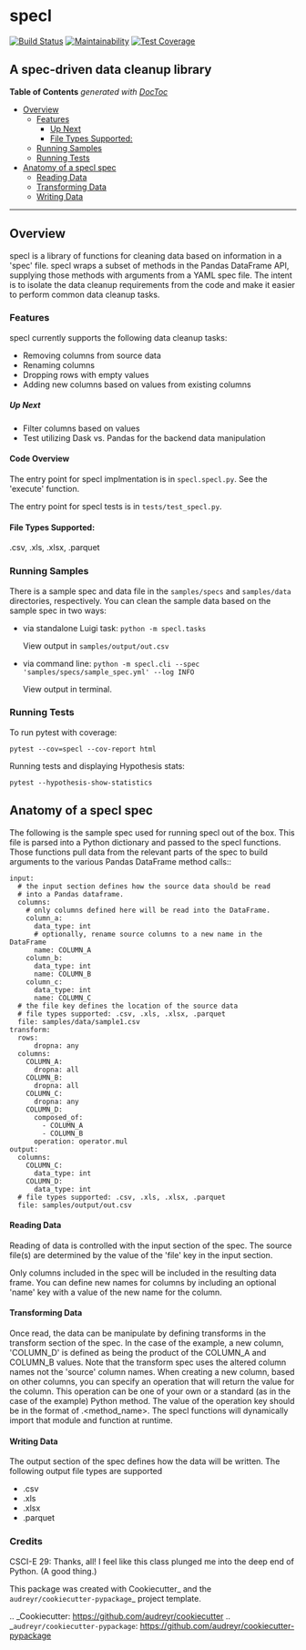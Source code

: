 # specl

[![Build Status](https://travis-ci.com/tgdolan/specl.svg?branch=master)](https://travis-ci.com/tgdolan/specl)
[![Maintainability](https://api.codeclimate.com/v1/badges/ec16086625f4fa28cd90/maintainability)](https://codeclimate.com/github/tgdolan/specl/maintainability)
[![Test Coverage](https://api.codeclimate.com/v1/badges/ec16086625f4fa28cd90/test_coverage)](https://codeclimate.com/github/tgdolan/specl/test_coverage)

A spec-driven data cleanup library
---

<!-- START doctoc generated TOC please keep comment here to allow auto update -->
<!-- DON'T EDIT THIS SECTION, INSTEAD RE-RUN doctoc TO UPDATE -->
**Table of Contents**  *generated with [DocToc](https://github.com/thlorenz/doctoc)*

- [Overview](#overview)
  - [Features](#features)
      - [Up Next](#up-next)
    - [File Types Supported:](#file-types-supported)
  - [Running Samples](#running-samples)
  - [Running Tests](#running-tests)
- [Anatomy of a specl spec](#anatomy-of-a-specl-spec)
    - [Reading Data](#reading-data)
    - [Transforming Data](#transforming-data)
    - [Writing Data](#writing-data)

<!-- END doctoc generated TOC please keep comment here to allow auto update -->
---

## Overview

specl is a library of functions for cleaning data based on information in a 'spec' file. specl wraps a subset of methods in the Pandas DataFrame API,
supplying those methods with arguments from a YAML spec file. The intent is to
isolate the data cleanup requirements from the code and make it easier to perform common data cleanup tasks.

### Features

specl currently supports the following data cleanup tasks:

* Removing columns from source data
* Renaming columns
* Dropping rows with empty values
* Adding new columns based on values from existing columns

##### Up Next

* Filter columns based on values
* Test utilizing Dask vs. Pandas for the backend data manipulation


#### Code Overview

The entry point for specl implmentation is in `specl.specl.py`.
See the 'execute' function.

The entry point for specl tests is in `tests/test_specl.py`.

#### File Types Supported:

.csv, .xls, .xlsx, .parquet

### Running Samples

There is a sample spec and data file in the `samples/specs` and `samples/data` directories, respectively.
You can clean the sample data based on the sample spec in two ways:

* via standalone Luigi task: `python -m specl.tasks`

  View output in `samples/output/out.csv`
* via command line: `python -m specl.cli --spec 'samples/specs/sample_spec.yml' --log INFO`

  View output in terminal.

### Running Tests

To run pytest with coverage:

`pytest --cov=specl --cov-report html`

Running tests and displaying Hypothesis stats:

`pytest --hypothesis-show-statistics`

## Anatomy of a specl spec

The following is the sample spec used for running specl out of the box. This
file is parsed into a Python dictionary and passed to the specl functions. Those
functions pull data from the relevant parts of the spec to build arguments to the
various Pandas DataFrame method calls::

    input:
      # the input section defines how the source data should be read
      # into a Pandas dataframe.
      columns:
        # only columns defined here will be read into the DataFrame.
        column_a:
          data_type: int
          # optionally, rename source columns to a new name in the DataFrame
          name: COLUMN_A
        column_b:
          data_type: int
          name: COLUMN_B
        column_c:
          data_type: int
          name: COLUMN_C
      # the file key defines the location of the source data
      # file types supported: .csv, .xls, .xlsx, .parquet
      file: samples/data/sample1.csv
    transform:
      rows:
          dropna: any
      columns:
        COLUMN_A:
          dropna: all
        COLUMN_B:
          dropna: all
        COLUMN_C:
          dropna: any
        COLUMN_D:
          composed_of:
            - COLUMN_A
            - COLUMN_B
          operation: operator.mul
    output:
      columns:
        COLUMN_C:
          data_type: int
        COLUMN_D:
          data_type: int
      # file types supported: .csv, .xls, .xlsx, .parquet
      file: samples/output/out.csv

#### Reading Data
Reading of data is controlled with the input section of the spec.
The source file(s) are determined by the value of the 'file' key in the input section.

Only columns included in the spec will be included in the resulting data frame. You can define new names for
columns by including an optional 'name' key with a value of the new name for the column.

#### Transforming Data
Once read, the data can be manipulate by defining transforms in the transform
section of the spec. In the case of the example, a new column, 'COLUMN_D' is defined
as being the product of the COLUMN_A and COLUMN_B values. Note that the transform spec
uses the altered column names not the 'source' column names. When creating a new
column, based on other columns, you can specify an operation that will return the value for the column.
This operation can be one of your own or a standard (as in the case of the example) Python
method. The value of the operation key should be in the format of <module>.<method_name>.
The specl functions will dynamically import that module and function at runtime.

#### Writing Data
The output section of the spec defines how the data will be written. The following
output file types are supported
* .csv
* .xls
* .xlsx
* .parquet

### Credits

CSCI-E 29: Thanks, all! I feel like this class plunged me into the deep end of Python. (A good thing.)

This package was created with Cookiecutter_ and the `audreyr/cookiecutter-pypackage`_ project template.

.. _Cookiecutter: https://github.com/audreyr/cookiecutter
.. _`audreyr/cookiecutter-pypackage`: https://github.com/audreyr/cookiecutter-pypackage


